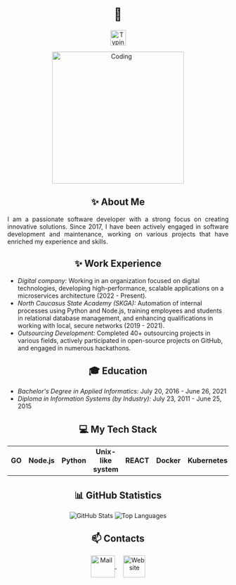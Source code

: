 <h1 align="center">👋</h1>
<p align="center">
   <img src="https://readme-typing-svg.demolab.com?font=Roboto+Slab&color=%237E3ACE&size=30&center=true&vCenter=true&width=450&duration=1500&pause=1000&lines=Software+Developer;Tech+Enthusiast;Lifelong+Learner" width="auto" height="35" alt="Typing"/>
</p>
<p align="center">
  <img src="https://avatars.dzeninfra.ru/get-zen_doc/3938527/pub_60376cbcebccc75161600324_60376d5f700da52db2f6349d/orig" width="300" height="auto" alt="Coding"/>
</p>

<h2 align="center">✨ About Me</h2>
<p align="justify">I am a passionate software developer with a strong focus on creating innovative solutions. Since 2017, I have been actively engaged in software development and maintenance, working on various projects that have enriched my experience and skills.</p>

<h2 align="center">✨ Work Experience</h2>
<ul>
    <li><em>Digital company:</em> Working in an organization focused on digital technologies, developing high-performance, scalable applications on a microservices architecture (2022 - Present).</li>
    <li><em>North Caucasus State Academy (SKGA):</em> Automation of internal processes using Python and Node.js, training employees and students in relational database management, and enhancing qualifications in working with local, secure networks (2019 - 2021).</li>
    <li><em>Outsourcing Development:</em> Completed 40+ outsourcing projects in various fields, actively participated in open-source projects on GitHub, and engaged in numerous hackathons.</li>
</ul>

<h2 align="center">🎓 Education</h2>
<ul>
    <li><em>Bachelor's Degree in Applied Informatics:</em> July 20, 2016 - June 26, 2021</li>
    <li><em>Diploma in Information Systems (by Industry):</em> July 23, 2011 - June 25, 2015</li>
</ul>

<h2 align="center">💻 My Tech Stack</h2>
<table align="center">
<tr>
   <td align="center"><b>GO</b></td>
   <td align="center"><b>Node.js</b></td>
   <td align="center"><b>Python</b></td>
   <td align="center"><b>Unix-like system</b></td>
   <td align="center"><b>REACT</b></td>
   <td align="center"><b>Docker</b></td>
   <td align="center"><b>Kubernetes</b></td>
   <td align="center"><b>Microservices</b></td>
</tr>
</table>

<h2 align="center">📊 GitHub Statistics</h2>
<p align="center">
    <img src="https://github-readme-stats.vercel.app/api?username=okmic&show_icons=true&hide_border=true&theme=transparent" alt="GitHub Stats">
    <img src="https://github-readme-stats.vercel.app/api/top-langs?username=okmic&hide_border=true&no-bg=true&no-frame=true&layout=compact&theme=transparent&langs_count=8&hide=jupyter%20notebook.css" alt="Top Languages">
</p>

<h2 align="center">📫 Contacts </h2>
<p align="center">
  <a href="mailto:okmic.dev@gmail.com">
    <img align="center" src="https://cdn.worldvectorlogo.com/logos/official-gmail-icon-2020-.svg" width="55" height="50" alt="Mail" />
  </a>
  &nbsp;&nbsp;&nbsp;
  <a href="https://okmic.github.io/okmic">
    <img align="center" src="https://cdn.worldvectorlogo.com/logos/chrome-modern-.svg" width="50" height="50" alt="Website"/>
  </a>
</p>

